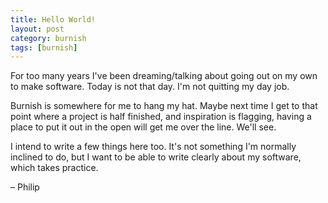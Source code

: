 ```yaml
---
title: Hello World!
layout: post
category: burnish
tags: [burnish]
---
```


For too many years I've been dreaming/talking about going out on my own to make software. Today is not that day. I'm not quitting my day job.

Burnish is somewhere for me to hang my hat. Maybe next time I get to that point where a project is half finished, and inspiration is flagging, having a place to put it out in the open will get me over the line. We'll see.

I intend to write a few things here too. It's not something I'm normally inclined to do, but I want to be able to write clearly about my software, which takes practice.

&ndash; Philip